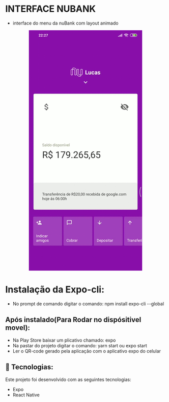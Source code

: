 # INTERFACE NUBANK

- interface do menu da nuBank com layout animado


<p align="center">
  <img alt="GitHub language count" src=https://github.com/LucasGabryellll/inteface-nuBank/blob/master/Screenrecorder-2020-04-18-22-27-33-723.gif>

# Instalação da Expo-cli:
 - No prompt de comando digitar o comando: npm install expo-cli --global

## Após instalado(Para Rodar no dispósitivel movel):
 - Na Play Store baixar um plicativo chamado: expo
 - Na pastar do projeto digitar o comando: yarn start ou expo start
 - Ler o QR-code gerado pela aplicação com o aplicativo expo do celular


## 🚀 Tecnologias:
 Este projeto foi desenvolvido com as seguintes tecnologias:
- Expo 
- React Native
